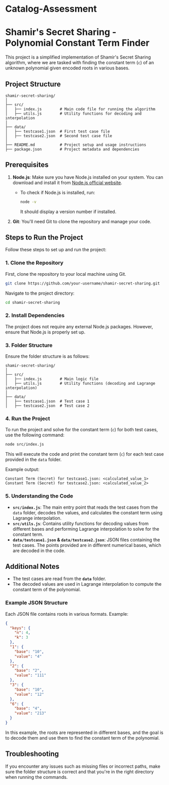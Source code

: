 # Catalog-Assessment


# Shamir's Secret Sharing - Polynomial Constant Term Finder

This project is a simplified implementation of Shamir's Secret Sharing algorithm, where we are tasked with finding the constant term (`c`) of an unknown polynomial given encoded roots in various bases.

## Project Structure

```
shamir-secret-sharing/
│
├── src/
│   ├── index.js        # Main code file for running the algorithm
│   ├── utils.js        # Utility functions for decoding and interpolation
│
├── data/
│   ├── testcase1.json  # First test case file
│   ├── testcase2.json  # Second test case file
│
├── README.md           # Project setup and usage instructions
├── package.json        # Project metadata and dependencies
```

## Prerequisites

1. **Node.js**: Make sure you have Node.js installed on your system. You can download and install it from [Node.js official website](https://nodejs.org/).
   - To check if Node.js is installed, run:
     ```bash
     node -v
     ```
     It should display a version number if installed.

2. **Git**: You'll need Git to clone the repository and manage your code.

## Steps to Run the Project

Follow these steps to set up and run the project:

### 1. Clone the Repository

First, clone the repository to your local machine using Git.

```bash
git clone https://github.com/your-username/shamir-secret-sharing.git
```

Navigate to the project directory:

```bash
cd shamir-secret-sharing
```

### 2. Install Dependencies

The project does not require any external Node.js packages. However, ensure that Node.js is properly set up.

### 3. Folder Structure

Ensure the folder structure is as follows:

```
shamir-secret-sharing/
│
├── src/
│   ├── index.js        # Main logic file
│   ├── utils.js        # Utility functions (decoding and Lagrange interpolation)
│
├── data/
│   ├── testcase1.json  # Test case 1
│   ├── testcase2.json  # Test case 2
```

### 4. Run the Project

To run the project and solve for the constant term (`c`) for both test cases, use the following command:

```bash
node src/index.js
```

This will execute the code and print the constant term (`c`) for each test case provided in the `data` folder.

Example output:

```
Constant Term (Secret) for testcase1.json: <calculated_value_1>
Constant Term (Secret) for testcase2.json: <calculated_value_2>
```

### 5. Understanding the Code

- **`src/index.js`**: The main entry point that reads the test cases from the `data` folder, decodes the values, and calculates the constant term using Lagrange interpolation.
- **`src/utils.js`**: Contains utility functions for decoding values from different bases and performing Lagrange interpolation to solve for the constant term.
- **`data/testcase1.json` & `data/testcase2.json`**: JSON files containing the test cases. The points provided are in different numerical bases, which are decoded in the code.

## Additional Notes

- The test cases are read from the **`data`** folder.
- The decoded values are used in Lagrange interpolation to compute the constant term of the polynomial.
  
### Example JSON Structure

Each JSON file contains roots in various formats. Example:

```json
{
  "keys": {
    "n": 4,
    "k": 3
  },
  "1": {
    "base": "10",
    "value": "4"
  },
  "2": {
    "base": "2",
    "value": "111"
  },
  "3": {
    "base": "10",
    "value": "12"
  },
  "6": {
    "base": "4",
    "value": "213"
  }
}
```

In this example, the roots are represented in different bases, and the goal is to decode them and use them to find the constant term of the polynomial.

## Troubleshooting

If you encounter any issues such as missing files or incorrect paths, make sure the folder structure is correct and that you're in the right directory when running the commands.

